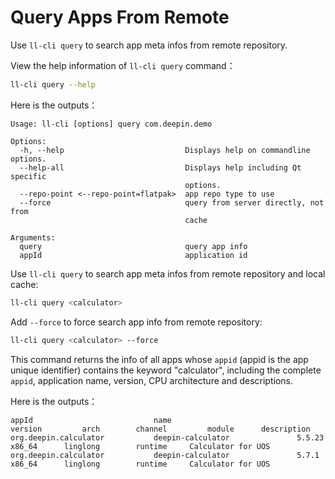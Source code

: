 # Query Apps From Remote

Use `ll-cli query` to search app meta infos from remote repository.

View the help information of `ll-cli query` command：

```bash
ll-cli query --help
```

Here is the outputs：

```text
Usage: ll-cli [options] query com.deepin.demo

Options:
  -h, --help                           Displays help on commandline options.
  --help-all                           Displays help including Qt specific
                                       options.
  --repo-point <--repo-point=flatpak>  app repo type to use
  --force                              query from server directly, not from
                                       cache

Arguments:
  query                                query app info
  appId                                application id
```

Use `ll-cli query` to search app meta infos from remote repository and local cache:

```bash
ll-cli query <calculator>
```

Add `--force` to force search app info from remote repository:

```bash
ll-cli query <calculator> --force
```

This command returns the info of all apps whose `appid` (appid is the app unique identifier) contains the keyword "calculator", including the complete `appid`, application name, version, CPU architecture and descriptions.

Here is the outputs：

```text
appId                           name                            version         arch        channel         module      description
org.deepin.calculator           deepin-calculator               5.5.23          x86_64      linglong        runtime     Calculator for UOS
org.deepin.calculator           deepin-calculator               5.7.1           x86_64      linglong        runtime     Calculator for UOS
```
